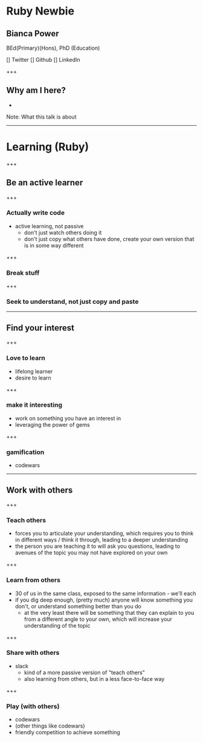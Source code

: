 # Ruby Newbie

## Bianca Power
BEd(Primary)(Hons), PhD (Education)

[] Twitter
[] Github
[] LinkedIn

+++

## Why am I here?

-

Note:
What this talk is about

---

# Learning (Ruby)

+++

## Be an active learner

+++

### Actually write code
- active learning, not passive
  - don't just watch others doing it
  - don't just copy what others have done, create your own version that is in some way different

+++

### Break stuff

+++

### Seek to understand, not just copy and paste

---

## Find your interest

+++

### Love to learn
- lifelong learner
- desire to learn

+++

### make it interesting
- work on something you have an interest in
- leveraging the power of gems

+++

### gamification
- codewars

---

## Work with others

+++
### Teach others
- forces you to articulate your understanding, which requires you to think in different ways / think it through, leading to a deeper understanding
- the person you are teaching it to will ask you questions, leading to avenues of the topic you may not have explored on your own

+++

### Learn from others
- 30 of us in the same class, exposed to the same information - we'll each
- if you dig deep enough, (pretty much) anyone will know something you don't, or understand something better than you do
  - at the very least there will be something that they can explain to you from a different angle to your own, which will increase your understanding of the topic

+++

### Share with others
- slack
  - kind of a more passive version of "teach others"
  - also learning from others, but in a less face-to-face way

+++

### Play (with others)
- codewars
- (other things like codewars)
- friendly competition to achieve something
